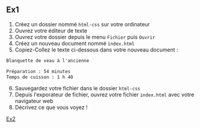 Ex1
---

1. Créez un dossier nommé `html-css` sur votre ordinateur
2. Ouvrez votre éditeur de texte
3. Ouvrez votre dossier depuis le menu `Fichier` puis `Ouvrir`
4. Créez un nouveau document nommé `index.html`
5. Copiez-Collez le texte ci-dessous dans votre nouveau document :

```html
Blanquette de veau à l'ancienne

Préparation : 54 minutes
Temps de cuisson : 1 h 40
```

6. Sauvegardez votre fichier dans le dossier `html-css`
7. Depuis l'exporateur de fichier, ouvrez votre fichier `index.html` avec votre navigateur web
8. Décrivez ce que vous voyez !

[Ex2](002-exercice.md)
